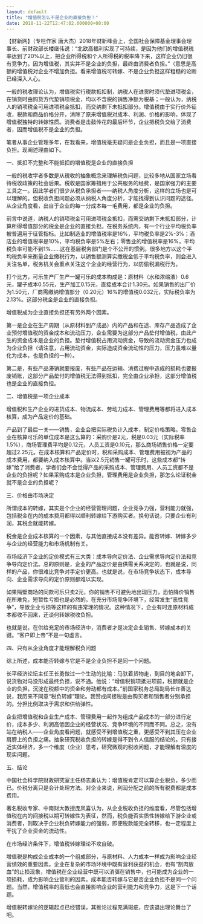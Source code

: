 ```yaml
---
layout: default
title: "增值税怎么不是企业的直接负担？"
date: 2018-11-22T12:47:02.000000+00:00
---
```


【财新网】（专栏作家 唐大杰）2018年财新峰会上，全国社会保障基金理事会理事长、前财政部长楼继伟说：“北欧高福利实现了可持续，是因为他们的增值税税率达到了20%以上，把企业所得税和个人所得税的税率降下来，这样企业仍旧很有竞争力。因为增值税，其实并不是企业的负担，最终由消费者负担。”（意思是高额的增值税对企业不增加负担。看来增值税可转嫁、不是企业负担这样粗糙的论断已经深入人心。

一般的税收理论认为，增值税实行税款抵扣制，纳税人在进货时须代垫进项税金，在销货时由购货方代垫销项税金，均以不含税的销售净额为税基；一般认为，纳税人的销项税金可用进项税金抵扣，而交纳剩下未抵扣部分。增值税由于实行价外征收，税款和商品价格分开，消除了原来增值税对成本、利润、价格的影响，体现了增值税独特的转嫁性质。消费者是击鼓传花的最后环节，企业把税负交给了消费者，因而增值税不是企业的负担。

笔者从事企业管理多年，在我看来，增值税毫无疑问是企业负担，而且是一项直接负担。现阐述理由如下。

一、抵扣不完整和不能抵扣的增值税是企业的直接负担

一般的税收学者多数是从税收的抽象概念来理解税负问题，比较多地从国家立场看待税收政策的社会后果。税收是国家筹措用于公共服务的经费，是国家强力的主要工具之一。因此学者们很少从税负承担者——纳税人角度分析，这样的立场也是可以理解的。但税收负担问题必须从纳税人角度分析，才能找得到认识问题的途径。从企业角度看，出自于企业的每一分成本每一毛费用，都是企业的负担。

前言中说道，纳税人的销项税金可用进项税金抵扣，而需交纳剩下未抵扣部分，计算所得增值部分的税金是企业的直接负担。在税务系统内，有一个行业平均税负率被普遍用于征管指标。比如制造业的增值税率是16%，平均税负率是2%-3%；酒店业的增值税率是10%，平均税负率是5%左右；零售业的增值税率是16%，平均税负率可能不到1%……这在基层税务部门是个不公开的惯例。很多地方以这个平均税负率来衡量企业缴税行为，以销售额测算实缴税金低于平均税负率，则会进入关注名单，税务机关会重点关注这个企业的经营行为，以防偷税漏税行为。

打个比方，可乐生产厂生产一罐可乐的成本构成是：原材料（水和浓缩液）0.6元，罐子成本0.55元，生产加工0.15元，直接成本合计1.30元。如果销售的出厂价为1.50元，厂商需缴纳增值部分（0.20元）16%的增值税0.032元，实际税负率为2.13%。这部分税金是企业的直接负担。

增值税成为企业直接负担还有另外两个因素。

第一是企业在生产周期（从原材料到产成品）内的产品和在途、库存产品造成了企业预付增值税的资金成本和流动压力，企业需要为这部分产品垫付增值税，由此产生的资金成本是企业的负担。垫付增值税占用流动资金，导致的流动资金压力也成为企业负担（请注意，占用流动资金，实际造成资金流动性的压力，压力虽难以量化为成本，也是负担的一种）。

第二是，有些产品滞销就要报废，有些产品在运输、消费过程中造成的损耗也要报废销账，这部分产品垫付的增值税无法得到抵扣，完全由企业承担，这部分增值税也是企业的直接负担。

二、增值税是一项企业成本

增值税和生产企业的进货成本、物流成本、劳动力成本、管理费用等都将进入成本核算，成为产品定价的基础。

产品到了最后一关——销售，企业会把实际税负计入成本，制定价格策略。零售企业在核算可乐的单位成本是这么算的：采购价是2元，税是0.03元（实际税率1.5%），商场管理费平均是0.12元，人员工资是0.10元，那么商场销售价格一定要超过2.25元。在成本核算和产品定价时，税和采购成本、管理费用被视为产品的成本费用，都要纳入成本核算中。当以2.5元销售一罐可乐时，这些成本都“转嫁”给了消费者，学者们会不会觉得产品的采购成本、管理费用、人员工资都不是企业的负担呢？如果采购成本是企业负担，管理费用是企业负担，那怎么论证税金就不是企业的负担呢？

三、价格由市场决定

所谓成本的转嫁，其实是个企业的经营管理问题，企业竞争力强，营利能力就强，包括税金在内的成本费用都得以顺利转嫁给下游购买者。换句话说，只要企业有利润，其税金就能转嫁。

税金是企业成本核算的一个因素，与其他直接成本没有差异。能否转嫁、转嫁多少与企业的经营能力和市场机制有关。

市场经济下企业的定价模式有三大类：成本导向定价法、企业需求导向定价法和竞争导向定价法。总的原则是，企业的产品定价是由供需关系决定的，也就是说，同样的产品，你很难比竞争对手定价更高。也就是说，在市场竞争状态下，成本导向、企业需求导向的定价原则都难以实现。

如果隔壁商场的同款可乐只卖2元，你的销售不可避免地出现压力，恐怕降价销售在所难免，短暂性亏损也是必然的。在充分市场竞争环境下，经常发生“恶性竞争”，导致企业亏损等这样的有违常理的情况。这种情况下，企业有时连原材料成本都收不回来，还谈何转嫁税收负担。

也就是说，在供给充足的市场经济中，消费者才是决定企业销售、转嫁成本的关键。“客户即上帝”不是一句虚言。

四、只有从企业角度才能理解税负问题

综上所述，成本能否转嫁与它是不是企业负担不是同一个问题。

长平经济论坛主任王长勇做过一个生动的比喻：马驮着货物走，到目的地会卸下，说货物对马没形成最终负担，说不通。他说：“增值税销项抵进项前，税额就是企业的负担，沉淀在税额中的资金和劳动都有成本。”前国家税务总局副局长许善达说，我历来不同意“税负转嫁”理论。我赞成间接税是由购买者和销售者分别承担的。分担比例取决于需求和供给弹性。

企业把增值税和企业生产成本、管理费用一起作为组成产品成本的一部分进行定价，成本多少、利润高低因企业的经营状况、竞争环境的不同而不同。总之，没有站在纳税人——企业角度看问题，就感受不到增值税之重，更感受不到其压在企业肩膀上的负担之痛。抽象研究税收负担的转嫁是得不到令人信服的结论的。只有接近实体经济，多一个维度（企业）思考，研究微观的税收问题，才能理解有温度的现实问题。

五、结论

中国社会科学院财政研究室主任杨志勇认为：增值税肯定可以算企业税负，多少而已。价税分离只是会计处理方法。对企业来说，利润分配之前的所有税费都是成本费用。

著名税收专家、中南财大教授庞凤喜认为，从企业税收负担的维度看，尽管包括增值税在内的间接税以期可转嫁性为表征，然而，税负能否实质性转嫁给下游企业或消费者，则取决于企业税负转嫁能力的强弱，即便税款能完全转移，也一定程度上干扰了企业资金的流动性。

在市场经济条件下，增值税转嫁理论不攻自破。

增值税是构成企业成本的一个组成部分，与原材料、人力成本一样成为影响企业经营绩效的重要因素。企业在复杂的市场环境中既有营利获益的机会，也有“割肉放血”的止损现象，增值税在企业经营中既可以消弭在销售中，也可能成为企业的一项损耗，成为影响企业营利的因素。成本能否转嫁与它是否企业负担不是同一个问题。当然，增值税率的高低也会直接影响企业的营利能力和竞争力，这是下一个话题。

增值税转嫁论的逻辑起点已经错误，其推论过程充满瑕疵，应该退出理论舞台了吧。

